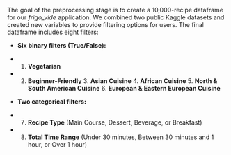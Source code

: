 The goal of the preprocessing stage is to create a 10,000-recipe dataframe for our *frigo_vide* application. We combined two public Kaggle datasets and created new variables to provide filtering options for users. The final dataframe includes eight filters:

*  **Six binary filters (True/False):**
*  1.  **Vegetarian**
*    2.  **Beginner-Friendly**
    3.  **Asian Cuisine**
    4.  **African Cuisine**
    5.  **North & South American Cuisine**
    6.  **European & Eastern European Cuisine**

*  **Two categorical filters:**
  *  7.  **Recipe Type** (Main Course, Dessert, Beverage, or Breakfast)
   * 8.  **Total Time Range** (Under 30 minutes, Between 30 minutes and 1 hour, or Over 1 hour)


